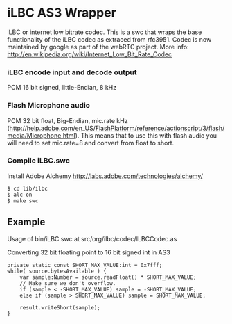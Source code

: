iLBC AS3 Wrapper
==========

iLBC or internet low bitrate codec. This is a swc that wraps the base functionality of the iLBC codec as extraced from rfc3951. Codec is now maintained by google as part of the webRTC project.
More info: http://en.wikipedia.org/wiki/Internet_Low_Bit_Rate_Codec

### iLBC encode input and decode output

PCM 16 bit signed, little-Endian, 8 kHz

### Flash Microphone audio

PCM 32 bit float, Big-Endian, mic.rate kHz (http://help.adobe.com/en_US/FlashPlatform/reference/actionscript/3/flash/media/Microphone.html). This means that to use this with flash audio you will need to set mic.rate=8 and convert from float to short.

### Compile iLBC.swc
Install Adobe Alchemy http://labs.adobe.com/technologies/alchemy/

	$ cd lib/ilbc
	$ alc-on
	$ make swc

Example
------------

Usage of bin/iLBC.swc at src/org/ilbc/codec/ILBCCodec.as

Converting 32 bit floating point to 16 bit signed int in AS3

	private static const SHORT_MAX_VALUE:int = 0x7fff;
	while( source.bytesAvailable ) {
		var sample:Number = source.readFloat() * SHORT_MAX_VALUE;
		// Make sure we don't overflow.
		if (sample < -SHORT_MAX_VALUE) sample = -SHORT_MAX_VALUE;
		else if (sample > SHORT_MAX_VALUE) sample = SHORT_MAX_VALUE;

		result.writeShort(sample);
	}
